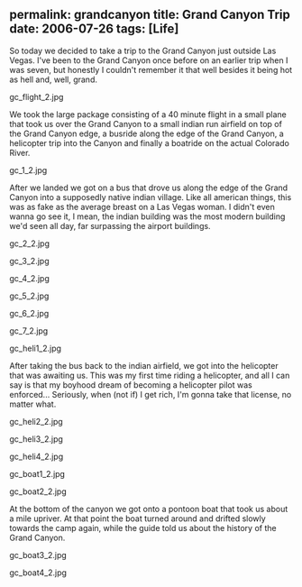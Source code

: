 permalink: grandcanyon
title: Grand Canyon Trip
date: 2006-07-26
tags: [Life]
---
So today we decided to take a trip to the Grand Canyon just outside Las Vegas. I've been to the Grand Canyon once before on an earlier trip when I was seven, but honestly I couldn't remember it that well besides it being hot as hell and, well, grand.

gc_flight_2.jpg

We took the large package consisting of a 40 minute flight in a small plane that took us over the Grand Canyon to a small indian run airfield on top of the Grand Canyon edge, a busride along the edge of the Grand Canyon, a helicopter trip into the Canyon and finally a boatride on the actual Colorado River.

gc_1_2.jpg

<p>After we landed we got on a bus that drove us along the edge of the Grand Canyon into a supposedly native indian village. Like all american things, this was as fake as the average breast on a Las Vegas woman. I didn't even wanna go see it, I mean, the indian building was the most modern building we'd seen all day, far surpassing the airport buildings.

gc_2_2.jpg

gc_3_2.jpg

gc_4_2.jpg

gc_5_2.jpg

gc_6_2.jpg

gc_7_2.jpg

gc_heli1_2.jpg

After taking the bus back to the indian airfield, we got into the helicopter that was awaiting us. This was my first time riding a helicopter, and all I can say is that my boyhood dream of becoming a helicopter pilot was enforced... Seriously, when (not if) I get rich, I'm gonna take that license, no matter what.

gc_heli2_2.jpg

gc_heli3_2.jpg

gc_heli4_2.jpg

gc_boat1_2.jpg

gc_boat2_2.jpg

At the bottom of the canyon we got onto a pontoon boat that took us about a mile upriver. At that point the boat turned around and drifted slowly towards the camp again, while the guide told us about the history of the Grand Canyon.

gc_boat3_2.jpg

gc_boat4_2.jpg
